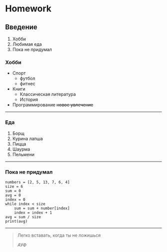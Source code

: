 # Homework

## Введение
1. Хобби
2. Любимая еда
3. Пока не придумал

### Хобби
* Спорт
  * футбол
  * фитнес
* Книги
    * Классическая литература
    * История
* Программирование ~~новое увлечение~~

___
### Еда
1. Борщ
2. Курина лапша
3. Пицца
4. Шаурма
5. Пельмени

_ _ _
### Пока не придумал
```
numbers = [2, 5, 13, 7, 6, 4]
size = 6
sum = 0
avg = 0
index = 0
while index < size
    sum = sum + number[index]
    index = index + 1
avg = sum / size
print(avg)
```
___

>Легко вставать, когда ты не ложишься 
>
>*АУФ* 

   